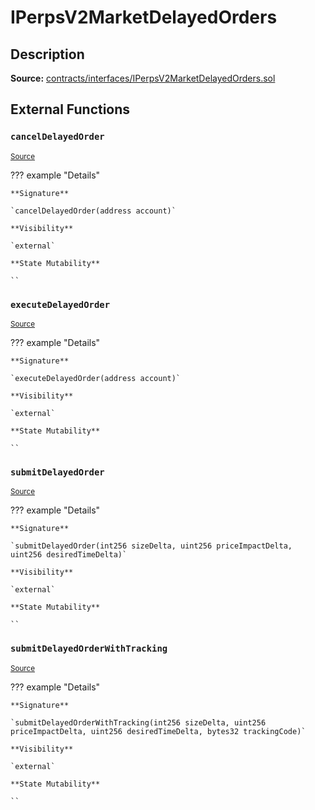 # IPerpsV2MarketDelayedOrders

## Description

**Source:** [contracts/interfaces/IPerpsV2MarketDelayedOrders.sol](https://github.com/Synthetixio/synthetix/tree/v2.82.0-alpha/contracts/interfaces/IPerpsV2MarketDelayedOrders.sol)

## External Functions

### `cancelDelayedOrder`

<sub>[Source](https://github.com/Synthetixio/synthetix/tree/v2.82.0-alpha/contracts/interfaces/IPerpsV2MarketDelayedOrders.sol#L17)</sub>

??? example "Details"

    **Signature**

    `cancelDelayedOrder(address account)`

    **Visibility**

    `external`

    **State Mutability**

    ``

### `executeDelayedOrder`

<sub>[Source](https://github.com/Synthetixio/synthetix/tree/v2.82.0-alpha/contracts/interfaces/IPerpsV2MarketDelayedOrders.sol#L19)</sub>

??? example "Details"

    **Signature**

    `executeDelayedOrder(address account)`

    **Visibility**

    `external`

    **State Mutability**

    ``

### `submitDelayedOrder`

<sub>[Source](https://github.com/Synthetixio/synthetix/tree/v2.82.0-alpha/contracts/interfaces/IPerpsV2MarketDelayedOrders.sol#L4)</sub>

??? example "Details"

    **Signature**

    `submitDelayedOrder(int256 sizeDelta, uint256 priceImpactDelta, uint256 desiredTimeDelta)`

    **Visibility**

    `external`

    **State Mutability**

    ``

### `submitDelayedOrderWithTracking`

<sub>[Source](https://github.com/Synthetixio/synthetix/tree/v2.82.0-alpha/contracts/interfaces/IPerpsV2MarketDelayedOrders.sol#L10)</sub>

??? example "Details"

    **Signature**

    `submitDelayedOrderWithTracking(int256 sizeDelta, uint256 priceImpactDelta, uint256 desiredTimeDelta, bytes32 trackingCode)`

    **Visibility**

    `external`

    **State Mutability**

    ``
